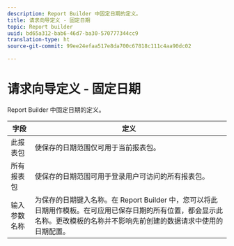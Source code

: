 ```yaml
---
description: Report Builder 中固定日期的定义。
title: 请求向导定义 - 固定日期
topic: Report builder
uuid: bd65a312-bab6-46d7-ba30-570777344cc9
translation-type: ht
source-git-commit: 99ee24efaa517e8da700c67818c111c4aa90dc02

---
```



# 请求向导定义 - 固定日期

Report Builder 中固定日期的定义。

| 字段 | 定义 |
|--- |--- |
| 此报表包 | 使保存的日期范围仅可用于当前报表包。 |
| 所有报表包 | 使保存的日期范围可用于登录用户可访问的所有报表包。 |
| 输入参数名称 | 为保存的日期键入名称。在 Report Builder 中，您可以将此日期用作模板。在可应用已保存日期的所有位置，都会显示此名称。更改模板的名称并不影响先前创建的数据请求中使用的日期配置。 |
